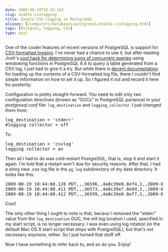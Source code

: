 ```yaml
--- 
date: 2009-08-19T18:23:14Z
slug: enable-csvlogging
title: Enable CSV Logging in PostgreSQL
aliases: [/computers/databases/postgresql/enable-csvlogging.html]
tags: [Postgres, logging, CSV]
type: post
---
```


<p>One of the cooler features of recent versions of PostgreSQL is support for
<a href="http://www.postgresql.org/docs/current/static/runtime-config-logging.html"
title="PostgreSQL Documentation: “Error Reporting and Logging”">CSV-formatted
logging</a>. I've never had a chance to use it, but after reading
Josh's <a href="http://it.toolbox.com/blogs/database-soup/more-fun-with-windowing-functions-your-query-log-33467"
title="">cool hack for determining sums of concurrent queries</a> using
windowing functions in PostgreSQL 8.4 to query a table generated from a CSV
log, I just had to give it a try. But while there
is <a href="http://www.postgresql.org/docs/current/static/runtime-config-logging.html#RUNTIME-CONFIG-LOGGING-CSVLOG"
title="PostgreSQL Documentation: “Using CSV-Format Log Output”">decent
documentation</a> for loading up the contents of a CSV-formatted log file,
there I couldn't find simple information on how to set it up. So I figured it
out and record it here for posterity.</p>

<p>Configuration is pretty straight-forward. You need to edit only two
configuration directives (known as “GUCs” in PostgreSQL parlance) in your
<em>postgresql.conf</em> file: <code>log_destination</code>
and <code>logging_collector</code>. I just changed them from:</p>

<pre>
log_destination = &#x0027;stderr&#x0027;
#logging_collector = off
</pre>

<p>To:</p>

<pre>
log_destination = &#x0027;csvlog&#x0027;
logging_collector = on
</pre>

<p>Then all I had to do was cold-restart PostgreSQL; that is, stop it and start it again.
I'm told that a restart won't due for security reasons. After that, I had a shiny new .csv
log file in the <code>pg_log</code> subdirectory of my data directory. It looks like this:</p>

<pre>
2009-08-19 10:44:08.128 PDT,,,36596,,4a8c39e8.8ef4,1,,2009-08-19 10:44:08 PDT,,0,LOG,00000,&quot;database system was shut down at 2009-08-19 10:44:06 PDT&quot;,,,,,,,,
2009-08-19 10:44:08.411 PDT,,,36573,,4a8c39e7.8edd,1,,2009-08-19 10:44:07 PDT,,0,LOG,00000,&quot;database system is ready to accept connections&quot;,,,,,,,,
2009-08-19 10:44:08.412 PDT,,,36599,,4a8c39e8.8ef7,1,,2009-08-19 10:44:08 PDT,,0,LOG,00000,&quot;autovacuum launcher started&quot;,,,,,,,,
</pre>

<p>Cool!</p>

<p>The only other thing I ought to note is that, becaus I removed the “stderr”
value from the <code>log_destination</code> GUC, the old log location I used,
specified in my start script, is no longer necessary. I was even using
log rotation (in the default Mac OS X start script that ships with PostgreSQL),
but that's not necessary anymore, either. So I just turned that stuff off.</p>

<p>Now I have something to refer back to, and so do you. Enjoy!</p>
